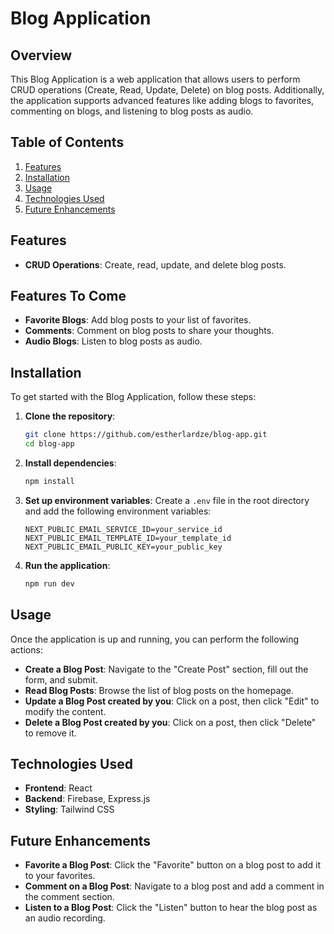 # Blog Application

## Overview

This Blog Application is a web application that allows users to perform CRUD operations (Create, Read, Update, Delete) on blog posts. Additionally, the  application supports advanced features like adding blogs to favorites, commenting on blogs, and listening to blog posts as audio.

## Table of Contents

1. [Features](#features)
2. [Installation](#installation)
3. [Usage](#usage)
4. [Technologies Used](#technologies-used)
5. [Future Enhancements](#future-enhancements)

## Features

- **CRUD Operations**: Create, read, update, and delete blog posts.

## Features To Come
- **Favorite Blogs**: Add blog posts to your list of favorites.
- **Comments**: Comment on blog posts to share your thoughts.
- **Audio Blogs**: Listen to blog posts as audio.

## Installation

To get started with the Blog Application, follow these steps:

1. **Clone the repository**:
    ```bash
    git clone https://github.com/estherlardze/blog-app.git
    cd blog-app
    ```

2. **Install dependencies**:
    ```bash
    npm install
    ```

3. **Set up environment variables**:
    Create a `.env` file in the root directory and add the following environment variables:
    ```plaintext
    NEXT_PUBLIC_EMAIL_SERVICE_ID=your_service_id
    NEXT_PUBLIC_EMAIL_TEMPLATE_ID=your_template_id
    NEXT_PUBLIC_EMAIL_PUBLIC_KEY=your_public_key
    ```

4. **Run the application**:
    ```bash
    npm run dev
    ```



## Usage

Once the application is up and running, you can perform the following actions:

- **Create a Blog Post**: Navigate to the "Create Post" section, fill out the form, and submit.
- **Read Blog Posts**: Browse the list of blog posts on the homepage.
- **Update a Blog Post created by you**: Click on a post, then click "Edit" to modify the content.
- **Delete a Blog Post created by you**: Click on a post, then click "Delete" to remove it.


## Technologies Used

- **Frontend**: React
- **Backend**: Firebase, Express.js
- **Styling**: Tailwind CSS

## Future Enhancements

- **Favorite a Blog Post**: Click the "Favorite" button on a blog post to add it to your favorites.
- **Comment on a Blog Post**: Navigate to a blog post and add a comment in the comment section.
- **Listen to a Blog Post**: Click the "Listen" button to hear the blog post as an audio recording.

